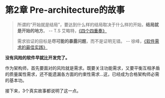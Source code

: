 # 第2章 Pre-architecture的故事

> 所谓的“开始就是结局”，要达到什么样的结局取决于什么样的开始，**结局就是开始的地方**。 -- T.S 艾略特，[《四个四重奏》](https://book.douban.com/subject/3236336/)
>
> 需求验证的目标是**尽可能的暴露问题**，而不是证明无错。 -- 徐峰，[《软件需求的最佳实践》](https://book.douban.com/subject/3265691/)

**没有风险的软件早就比开发完了。**

作为架构师，首先要面对的风险就是需求。既要关注功能需求，又要平衡互相矛盾的质量属性需求，还不能遗漏各方面的约束性需求...这，已经成为合格架构师必需的基本功。

接下来，3个真实故事都说明了这一点。
